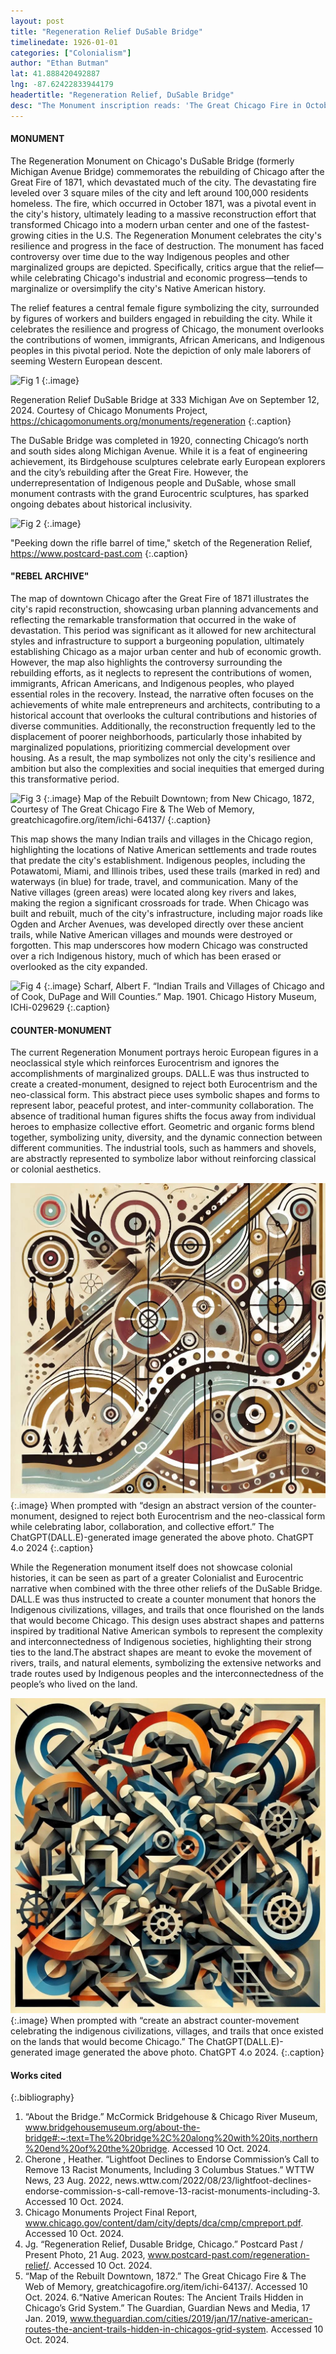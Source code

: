 ```yaml
---
layout: post
title: "Regeneration Relief DuSable Bridge"
timelinedate: 1926-01-01
categories: ["Colonialism"]
author: "Ethan Butman"
lat: 41.888420492887
lng: -87.62422833944179
headertitle: "Regeneration Relief, DuSable Bridge"
desc: "The Monument inscription reads: 'The Great Chicago Fire in October Eighteen Hundred and Seventy-One. Devastated the city from its ashes the people of Chicago cause a new and greater city to rise, Imbued with that indomitable spirit and energy by which they have ever been guided'"
---
```


#### MONUMENT
The Regeneration Monument on Chicago's DuSable Bridge (formerly Michigan Avenue Bridge) commemorates the rebuilding of Chicago after the Great Fire of 1871, which devastated much of the city. The devastating fire leveled over 3 square miles of the city and left around 100,000 residents homeless. The fire, which occurred in October 1871, was a pivotal event in the city's history, ultimately leading to a massive reconstruction effort that transformed Chicago into a modern urban center and one of the fastest-growing cities in the U.S. The Regeneration Monument celebrates the city's resilience and progress in the face of destruction. The monument has faced controversy over time due to the way Indigenous peoples and other marginalized groups are depicted. Specifically, critics argue that the relief—while celebrating Chicago's industrial and economic progress—tends to marginalize or oversimplify the city's Native American history. 

The relief features a central female figure symbolizing the city, surrounded by figures of workers and builders engaged in rebuilding the city. While it celebrates the resilience and progress of Chicago, the monument overlooks the contributions of women, immigrants, African Americans, and Indigenous peoples in this pivotal period. Note the depiction of only male laborers of seeming Western European descent.

![Fig 1](https://img2.storyblok.com/500x0/f/94643/7dd54f687a/li-dusable-bridge-02-regeneration-02.jpg)
{:.image}

Regeneration Relief DuSable Bridge at 333 Michigan Ave on September 12, 2024. Courtesy of Chicago Monuments Project, https://chicagomonuments.org/monuments/regeneration
{:.caption}

The DuSable Bridge was completed in 1920, connecting Chicago’s north and south sides along Michigan Avenue. While it is a feat of engineering achievement, its Birdgehouse sculptures celebrate early European explorers and the city’s rebuilding after the Great Fire. However, the underrepresentation of Indigenous people and DuSable, whose small monument contrasts with the grand Eurocentric sculptures, has sparked ongoing debates about historical inclusivity.

![Fig 2](https://www.postcard-past.com/content/images/size/w1600/2023/05/Regeneration-Relief---Sketch--Chicago_Tribune_1921_04_09_page_4.jpg)
{:.image}

"Peeking down the rifle barrel of time," sketch of the Regeneration Relief, https://www.postcard-past.com
{:.caption}

#### "REBEL ARCHIVE"
The map of downtown Chicago after the Great Fire of 1871 illustrates the city's rapid reconstruction, showcasing urban planning advancements and reflecting the remarkable transformation that occurred in the wake of devastation. This period was significant as it allowed for new architectural styles and infrastructure to support a burgeoning population, ultimately establishing Chicago as a major urban center and hub of economic growth. However, the map also highlights the controversy surrounding the rebuilding efforts, as it neglects to represent the contributions of women, immigrants, African Americans, and Indigenous peoples, who played essential roles in the recovery. Instead, the narrative often focuses on the achievements of white male entrepreneurs and architects, contributing to a historical account that overlooks the cultural contributions and histories of diverse communities. Additionally, the reconstruction frequently led to the displacement of poorer neighborhoods, particularly those inhabited by marginalized populations, prioritizing commercial development over housing. As a result, the map symbolizes not only the city's resilience and ambition but also the complexities and social inequities that emerged during this transformative period.

![Fig 3](https://greatchicagofire.org/sites/greatchicagofire.org/files/imagecache/item-node-poster-920wide/i64137_poster.jpg)
{:.image}
Map of the Rebuilt Downtown; from New Chicago, 1872, Courtesy of The Great Chicago Fire & The Web of Memory, greatchicagofire.org/item/ichi-64137/
{:.caption}

This map shows the many Indian trails and villages in the Chicago region, highlighting the locations of Native American settlements and trade routes that predate the city's establishment. Indigenous peoples, including the Potawatomi, Miami, and Illinois tribes, used these trails (marked in red) and waterways (in blue) for trade, travel, and communication. Many of the Native villages (green areas) were located along key rivers and lakes, making the region a significant crossroads for trade. When Chicago was built and rebuilt, much of the city's infrastructure, including major roads like Ogden and Archer Avenues, was developed directly over these ancient trails, while Native American villages and mounds were destroyed or forgotten. This map underscores how modern Chicago was constructed over a rich Indigenous history, much of which has been erased or overlooked as the city expanded.

![Fig 4](https://i.guim.co.uk/img/media/b65222e8ce4a0127d9980d073db979d850c48082/185_339_3257_3772/master/3257.jpg?width=620&dpr=2&s=none)
{:.image}
Scharf, Albert F. “Indian Trails and Villages of Chicago and of Cook, DuPage and Will Counties.” Map. 1901. Chicago History Museum, ICHi-029629
{:.caption}

#### COUNTER-MONUMENT

The current Regeneration Monument portrays heroic European figures in a neoclassical style
which reinforces Eurocentrism and ignores the accomplishments of marginalized groups.
DALL.E was thus instructed to create a created-monument, designed to reject both
Eurocentrism and the neo-classical form. This abstract piece uses symbolic shapes and forms
to represent labor, peaceful protest, and inter-community collaboration. The absence of
traditional human figures shifts the focus away from individual heroes to emphasize collective
effort. Geometric and organic forms blend together, symbolizing unity, diversity, and the dynamic
connection between different communities. The industrial tools, such as hammers and shovels,
are abstractly represented to symbolize labor without reinforcing classical or colonial aesthetics.

![Fig 5](images/regeneration2.jpg)
{:.image}
When prompted with “design an abstract version of the counter-monument, designed to reject
both Eurocentrism and the neo-classical form while celebrating labor, collaboration, and
collective effort.” The ChatGPT(DALL.E)-generated image generated the above photo. ChatGPT 4.o 2024
{:.caption}


While the Regeneration monument itself does not showcase colonial histories, it can
be seen as part of a greater Colonialist and Eurocentric narrative when combined with the three
other reliefs of the DuSable Bridge. DALL.E was thus instructed to create a counter monument
that honors the Indigenous civilizations, villages, and trails that once flourished on the lands that
would become Chicago. This design uses abstract shapes and patterns inspired by traditional
Native American symbols to represent the complexity and interconnectedness of Indigenous
societies, highlighting their strong ties to the land.The abstract shapes are meant to evoke the
movement of rivers, trails, and natural elements, symbolizing the extensive networks and trade
routes used by Indigenous peoples and the interconnectedness of the people’s who lived on the
land. 

![Fig 6](images/regeneration1.jpg)
{:.image}
When prompted with “create an abstract counter-movement celebrating the
indigenous civilizations, villages, and trails that once existed on the lands that would become
Chicago.” The ChatGPT(DALL.E)-generated image generated the above photo. ChatGPT 4.o
2024.
{:.caption}

#### Works cited
{:.bibliography}
1. “About the Bridge.” McCormick Bridgehouse & Chicago River Museum, www.bridgehousemuseum.org/about-the-bridge#:~:text=The%20bridge%2C%20along%20with%20its,northern%20end%20of%20the%20bridge. Accessed 10 Oct. 2024. 
2. Cherone , Heather. “Lightfoot Declines to Endorse Commission’s Call to Remove 13 Racist Monuments, Including 3 Columbus Statues.” WTTW News, 23 Aug. 2022, news.wttw.com/2022/08/23/lightfoot-declines-endorse-commission-s-call-remove-13-racist-monuments-including-3. Accessed 10 Oct. 2024. 
3. Chicago Monuments Project Final Report, www.chicago.gov/content/dam/city/depts/dca/cmp/cmpreport.pdf. Accessed 10 Oct. 2024. 
4. Jg. “Regeneration Relief, Dusable Bridge, Chicago.” Postcard Past / Present Photo, 21 Aug. 2023, www.postcard-past.com/regeneration-relief/. Accessed 10 Oct. 2024. 
5. “Map of the Rebuilt Downtown, 1872.” The Great Chicago Fire & The Web of Memory, greatchicagofire.org/item/ichi-64137/. Accessed 10 Oct. 2024. 
6.“Native American Routes: The Ancient Trails Hidden in Chicago’s Grid System.” The Guardian, Guardian News and Media, 17 Jan. 2019, www.theguardian.com/cities/2019/jan/17/native-american-routes-the-ancient-trails-hidden-in-chicagos-grid-system. Accessed 10 Oct. 2024. 
